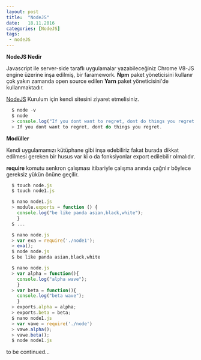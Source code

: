 ```yaml
---
layout: post
title:  "NodeJS"
date:   18.11.2016
categories: [NodeJS]
tags: 
 - nodeJS
---
```


**NodeJS Nedir**

Javascript ile server-side taraflı uygulamalar yazabileceğiniz Chrome V8-JS engine üzerine inşa edilmiş,
bir faramework.
**Npm** paket yöneticisini kullanır çok yakın zamanda open source edilen **Yarn** paket yöneticisini'de kullanmaktadır.

[NodeJS](https://nodejs.org/en/) Kurulum için kendi sitesini ziyaret etmelisiniz.


```js
  $ node -v
  $ node
  > console.log("If you dont want to regret, dont do things you regret.");
  > If you dont want to regret, dont do things you regret.
```

**Modüller**

Kendi uygulamamızı kütüphane gibi inşa edebiliriz fakat burada dikkat edilmesi gereken bir husus var ki o da fonksiyonlar export edilebilir olmalıdır.

**require** komutu senkron çalışması itibariyle çalışma anında çağrılır böylece gereksiz yükün önüne geçilir.

```js
  $ touch node.js
  $ touch node1.js
```
```js
  $ nano node1.js
  > module.exports = function () {
    console.log("be like panda asian,black,white");
    }
  $ ...
```
```js
  $ nano node.js
  > var exa = require('./node1');
  > exa();
  $ node node.js
  $ be like panda asian,black,white
```
```js
  $ nano node.js
  > var alpha = function(){
    console.log("alpha wave");
    }
  > var beta = function(){
    console.log("beta wave");
    }
  > exports.alpha = alpha;
  > exports.beta = beta;
  $ nano node1.js
  > var vawe = require('./node')
  > vawe.alpha();
  > vawe.beta();
  $ node node1.js
```

to be continued...
